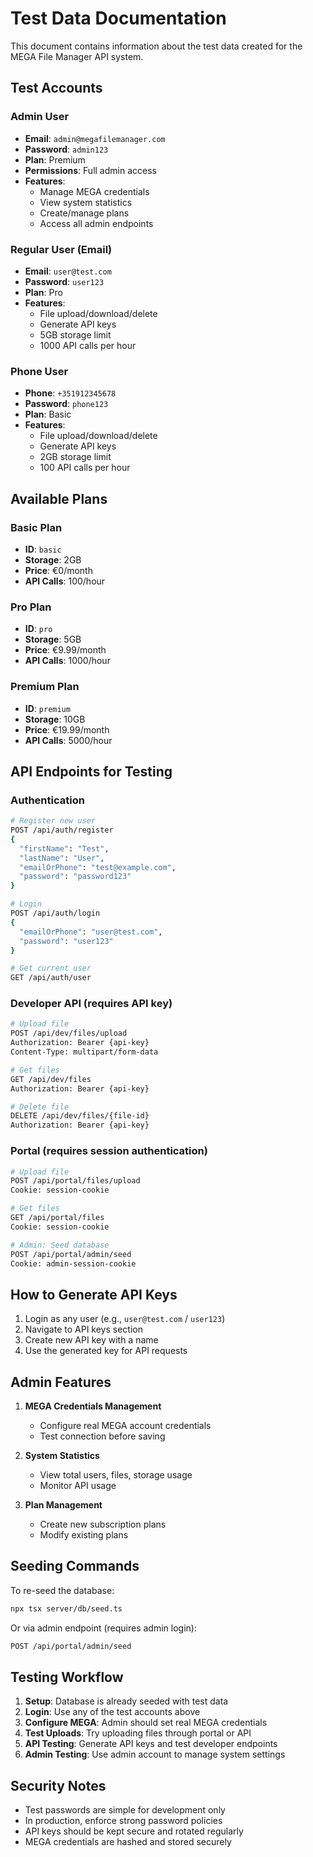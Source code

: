 # Test Data Documentation

This document contains information about the test data created for the MEGA File Manager API system.

## Test Accounts

### Admin User
- **Email**: `admin@megafilemanager.com`
- **Password**: `admin123`
- **Plan**: Premium
- **Permissions**: Full admin access
- **Features**: 
  - Manage MEGA credentials
  - View system statistics
  - Create/manage plans
  - Access all admin endpoints

### Regular User (Email)
- **Email**: `user@test.com`
- **Password**: `user123`
- **Plan**: Pro
- **Features**:
  - File upload/download/delete
  - Generate API keys
  - 5GB storage limit
  - 1000 API calls per hour

### Phone User
- **Phone**: `+351912345678`
- **Password**: `phone123`
- **Plan**: Basic
- **Features**:
  - File upload/download/delete
  - Generate API keys
  - 2GB storage limit
  - 100 API calls per hour

## Available Plans

### Basic Plan
- **ID**: `basic`
- **Storage**: 2GB
- **Price**: €0/month
- **API Calls**: 100/hour

### Pro Plan
- **ID**: `pro`
- **Storage**: 5GB
- **Price**: €9.99/month
- **API Calls**: 1000/hour

### Premium Plan
- **ID**: `premium`
- **Storage**: 10GB
- **Price**: €19.99/month
- **API Calls**: 5000/hour

## API Endpoints for Testing

### Authentication
```bash
# Register new user
POST /api/auth/register
{
  "firstName": "Test",
  "lastName": "User",
  "emailOrPhone": "test@example.com",
  "password": "password123"
}

# Login
POST /api/auth/login
{
  "emailOrPhone": "user@test.com",
  "password": "user123"
}

# Get current user
GET /api/auth/user
```

### Developer API (requires API key)
```bash
# Upload file
POST /api/dev/files/upload
Authorization: Bearer {api-key}
Content-Type: multipart/form-data

# Get files
GET /api/dev/files
Authorization: Bearer {api-key}

# Delete file
DELETE /api/dev/files/{file-id}
Authorization: Bearer {api-key}
```

### Portal (requires session authentication)
```bash
# Upload file
POST /api/portal/files/upload
Cookie: session-cookie

# Get files
GET /api/portal/files
Cookie: session-cookie

# Admin: Seed database
POST /api/portal/admin/seed
Cookie: admin-session-cookie
```

## How to Generate API Keys

1. Login as any user (e.g., `user@test.com` / `user123`)
2. Navigate to API keys section
3. Create new API key with a name
4. Use the generated key for API requests

## Admin Features

1. **MEGA Credentials Management**
   - Configure real MEGA account credentials
   - Test connection before saving

2. **System Statistics**
   - View total users, files, storage usage
   - Monitor API usage

3. **Plan Management**
   - Create new subscription plans
   - Modify existing plans

## Seeding Commands

To re-seed the database:
```bash
npx tsx server/db/seed.ts
```

Or via admin endpoint (requires admin login):
```bash
POST /api/portal/admin/seed
```

## Testing Workflow

1. **Setup**: Database is already seeded with test data
2. **Login**: Use any of the test accounts above
3. **Configure MEGA**: Admin should set real MEGA credentials
4. **Test Uploads**: Try uploading files through portal or API
5. **API Testing**: Generate API keys and test developer endpoints
6. **Admin Testing**: Use admin account to manage system settings

## Security Notes

- Test passwords are simple for development only
- In production, enforce strong password policies
- API keys should be kept secure and rotated regularly
- MEGA credentials are hashed and stored securely